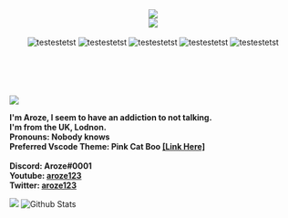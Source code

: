 <div align="center">
<img src="https://cdn.discordapp.com/emojis/774868681586114580.gif?v=1"/><br/>
<img src="https://github.com/aroze123/aroze123/blob/main/t2.png"/>
<div align="center">
  <br>
  <img alt="testestetst" src="https://img.shields.io/badge/UwU-Rawr-ff4bff">
  <img alt="testestetst" src="https://img.shields.io/badge/Overdosing On-Coffee-ff4bff">
  <img alt="testestetst" src="https://img.shields.io/badge/Discord-Aroze%230001-ff4bff">
  <img alt="testestetst" src="https://img.shields.io/badge/Twitter-%40aroze123-ff4bff?link=https://twitter.com/aroze123">
  <img alt="testestetst" src="https://img.shields.io/badge/YouTube-aroze123-ff4bff?link=http://youtube.com/aroze123">
  <br>
</div>
</div>
<br><br><br><br><br>
<img src="https://github.com/aroze123/aroze123/blob/main/t3.png"/>
  <p>
  <b>I'm <b>Aroze, I seem to have an addiction to not talking.</b><br>
  <b>I'm from the UK, Lodnon.</b><br>
  <b>Pronouns: <b>Nobody knows</b></b><br>
  <b>
    Preferred Vscode Theme: <b>Pink Cat Boo</b> <a href="https://marketplace.visualstudio.com/items?itemName=ftsamoyed.theme-pink-cat-boo"><b>[Link Here]</b></a>
  </b><br>
  <b><br>
    Discord: <b>Aroze#0001</b><br>
   </b>
    Youtube: <a href="https://youtube.com.com/aroze123/"><b>aroze123</b></a>
  <br>
  <b>
    Twitter: <a href="https://twitter.com/aroze123/"><b>aroze123</b></a>
  </b><br>
  </b>
  </p>
<img src="https://github.com/aroze123/aroze123/blob/main/t5.png"/>
  <img alt="Github Stats" src="https://github-readme-stats.vercel.app/api?username=aroze123&show_icons=true&hide_border=true&count_private=true&icon_color=FFF&bg_color=6,ff4bff,AF0055&title_color=FFF&text_color=FFF"></img>
